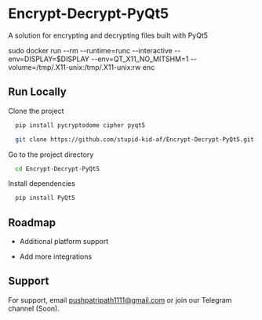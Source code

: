 
# Encrypt-Decrypt-PyQt5

A solution for encrypting and decrypting files built with PyQt5

sudo docker run --rm --runtime=runc --interactive --env=DISPLAY=$DISPLAY --env=QT_X11_NO_MITSHM=1 --volume=/tmp/.X11-unix:/tmp/.X11-unix:rw enc

## Run Locally

Clone the project
```bash
  pip install pycryptodome cipher pyqt5
```

```bash
  git clone https://github.com/stupid-kid-af/Encrypt-Decrypt-PyQt5.git
```

Go to the project directory

```bash
  cd Encrypt-Decrypt-PyQt5
```

Install dependencies

```bash
  pip install PyQt5
```


  
## Roadmap

- Additional platform support

- Add more integrations

  
## Support

For support, email pushpatripath1111@gmail.com or join our Telegram channel (Soon).

  
